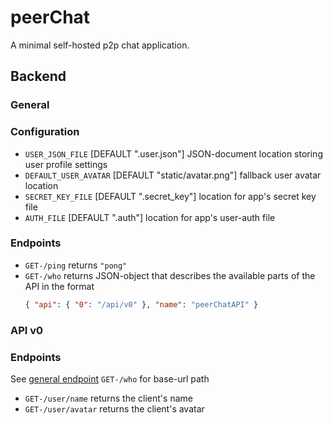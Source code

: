 # peerChat

A minimal self-hosted p2p chat application.

## Backend

### General

### Configuration

- `USER_JSON_FILE` [DEFAULT ".user.json"] JSON-document location storing user profile settings
- `DEFAULT_USER_AVATAR` [DEFAULT "static/avatar.png"] fallback user avatar location
- `SECRET_KEY_FILE` [DEFAULT ".secret_key"] location for app's secret key file
- `AUTH_FILE` [DEFAULT ".auth"] location for app's user-auth file

### Endpoints

- `GET-/ping` returns `"pong"`
- `GET-/who` returns JSON-object that describes the available parts of the API in the format
  ```json
  { "api": { "0": "/api/v0" }, "name": "peerChatAPI" }
  ```

### API v0

### Endpoints

See [general endpoint](#endpoints) `GET-/who` for base-url path

- `GET-/user/name` returns the client's name
- `GET-/user/avatar` returns the client's avatar
